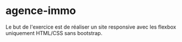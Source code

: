# agence-immo

Le but de l'exercice est de réaliser un site responsive avec les flexbox uniquement HTML/CSS sans bootstrap. 
